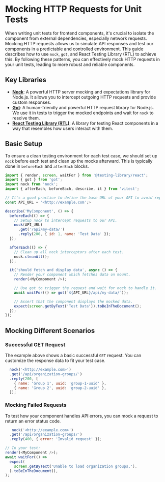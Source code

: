 <!-- EXTERNAL DOCUMENT
Source: https://code.opennodecloud.com/waldur/waldur-homeport.git
Branch: develop
Remote Path: docs//testing-http-mocks.md
Local Path: docs/developer-guide/ui
Last Sync: 2025-10-30T12:53:31.624513

WARNING: This file is automatically synchronized from the source repository.
DO NOT EDIT this file directly. Changes will be overwritten.
Edit the source at: https://code.opennodecloud.com/waldur/waldur-homeport.git/-/tree/develop/docs//testing-http-mocks.md
-->


# Mocking HTTP Requests for Unit Tests

When writing unit tests for frontend components, it's crucial to isolate the component from external dependencies, especially network requests. Mocking HTTP requests allows us to simulate API responses and test our components in a predictable and controlled environment. This guide describes how to use `nock`, `got`, and React Testing Library (RTL) to achieve this.
By following these patterns, you can effectively mock HTTP requests in your unit tests, leading to more robust and reliable components.

## Key Libraries

- **[Nock](https://github.com/nock/nock)**: A powerful HTTP server mocking and expectations library for Node.js. It allows you to intercept outgoing HTTP requests and provide custom responses.
- **[Got](https://github.com/sindresorhus/got)**: A human-friendly and powerful HTTP request library for Node.js. We use it in tests to trigger the mocked endpoints and wait for `nock` to resolve them.
- **[React Testing Library (RTL)](https://testing-library.com/docs/react-testing-library/intro/)**: A library for testing React components in a way that resembles how users interact with them.

## Basic Setup

To ensure a clean testing environment for each test case, we should set up `nock` before each test and clean up the mocks afterward. This is typically done in `beforeEach` and `afterEach` blocks.

```js
import { render, screen, waitFor } from '@testing-library/react';
import { got } from 'got';
import nock from 'nock';
import { afterEach, beforeEach, describe, it } from 'vitest';

// It's a good practice to define the base URL of your API to avoid repetition.
const API_URL = '<http://example.com';>

describe('MyComponent', () => {
  beforeEach(() => {
    // Setup nock to intercept requests to our API.
    nock(API_URL)
      .get('/api/my-data/')
      .reply(200, { id: 1, name: 'Test Data' });
  });

  afterEach(() => {
    // Clean up all nock interceptors after each test.
    nock.cleanAll();
  });

  it('should fetch and display data', async () => {
    // Render your component which fetches data on mount.
    render(<MyComponent />);

    // Use got to trigger the request and wait for nock to handle it.
    await waitFor(() => got(`${API_URL}/api/my-data/`));

    // Assert that the component displays the mocked data.
    expect(screen.getByText('Test Data')).toBeInTheDocument();
  });
});
```

## Mocking Different Scenarios

### Successful GET Request

The example above shows a basic successful `GET` request. You can customize the response data to fit your test case.

```js
  nock('<http://example.com>')
  .get('/api/organization-groups/')
  .reply(200, [
    { name: 'Group 1', uuid: 'group-1-uuid' },
    { name: 'Group 2', uuid: 'group-2-uuid' },
  ]);
```

### Mocking Failed Requests

To test how your component handles API errors, you can mock a request to return an error status code.

```js
   nock('<http://example.com>')
  .get('/api/organization-groups/')
  .reply(400, { error: 'Invalid request' });

// In your test:
render(<MyComponent />);
await waitFor(() =>
  expect(
    screen.getByText('Unable to load organization groups.'),
  ).toBeInTheDocument(),
);
```
